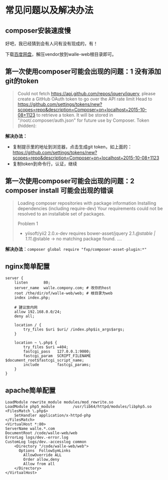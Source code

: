 常见问题以及解决办法
=================
composer安装速度慢
----------------
好吧，我已经猜到会有人问有没有现成的，有！ 

下载[百度网盘](http://pan.baidu.com/s/1c0wiuyc)，解压vendor放到walle-web根目录即可。


第一次使用composer可能会出现的问题：1 没有添加git的token
-------------------------------------------------

>Could not fetch https://api.github.com/repos/jquery/jquery, please create a GitHub OAuth token to go over the API rate limit
Head to https://github.com/settings/tokens/new?scopes=repo&description=Composer+on+localhost+2015-10-08+1123
to retrieve a token. It will be stored in "/root/.composer/auth.json" for future use by Composer.
Token (hidden): 

**解决办法：**

* 复制提示里的地址到浏览器，点击生成git token，如上面的：https://github.com/settings/tokens/new?scopes=repo&description=Composer+on+localhost+2015-10-08+1123
* 复制token到命令行，认证，继续

第一次使用composer可能会出现的问题：2 composer install 可能会出现的错误
-----------------------------------------------------------------

>Loading composer repositories with package information
Installing dependencies (including require-dev)
Your requirements could not be resolved to an installable set of packages.
>
>  Problem 1
>    - yiisoft/yii2 2.0.x-dev requires bower-asset/jquery 2.1.*@stable | 1.11.*@stable -> no matching package found.
> ....

**解决办法**：`composer global require "fxp/composer-asset-plugin:*"`


nginx简单配置
----------------

```
server {
    listen       80;
    server_name  walle.compony.com; # 改你的host
    root /the/dir/of/walle-web/web; # 根目录为web
    index index.php;

    # 建议放内网
    allow 192.168.0.0/24;
    deny all;

    location / {
        try_files $uri $uri/ /index.php$is_args$args;
    }

    location ~ \.php$ {
        try_files $uri =404;
        fastcgi_pass   127.0.0.1:9000;
        fastcgi_param  SCRIPT_FILENAME  $document_root$fastcgi_script_name;
        include        fastcgi_params;
    }
}
```


apache简单配置
----------------

```
LoadModule rewrite_module modules/mod_rewrite.so
LoadModule php5_module        /usr/lib64/httpd/modules/libphp5.so
<FilesMatch \.php$>
    SetHandler application/x-httpd-php
</FilesMatch>
<VirtualHost *:80>
ServerName walle.*.com
DocumentRoot /code/walle-web/web
ErrorLog logs/dev.-error.log
CustomLog logs/dev.-accesslog common
    <Directory "/code/walle-web/web">
      Options  FollowSymLinks
        AllowOverride ALL
        Order allow,deny
        Allow from all
    </Directory>
</VirtualHost>
```